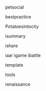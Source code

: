 
petsocial

bestpractice

Potatoesintocity

isummary

ishare

iaar
igame
ibattle

template

tools

renaissance
